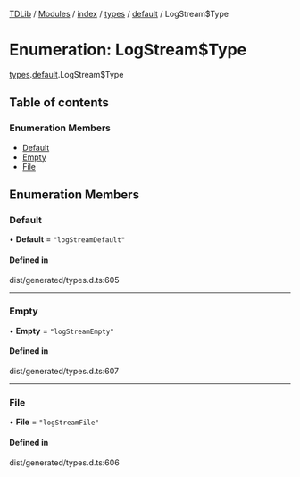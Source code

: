 [TDLib](../README.md) / [Modules](../modules.md) / [index](../modules/index.md) / [types](../modules/index.types.md) / [default](../modules/index.types.default.md) / LogStream$Type

# Enumeration: LogStream$Type

[types](../modules/index.types.md).[default](../modules/index.types.default.md).LogStream$Type

## Table of contents

### Enumeration Members

- [Default](index.types.default.LogStream_Type.md#default)
- [Empty](index.types.default.LogStream_Type.md#empty)
- [File](index.types.default.LogStream_Type.md#file)

## Enumeration Members

### Default

• **Default** = ``"logStreamDefault"``

#### Defined in

dist/generated/types.d.ts:605

___

### Empty

• **Empty** = ``"logStreamEmpty"``

#### Defined in

dist/generated/types.d.ts:607

___

### File

• **File** = ``"logStreamFile"``

#### Defined in

dist/generated/types.d.ts:606
